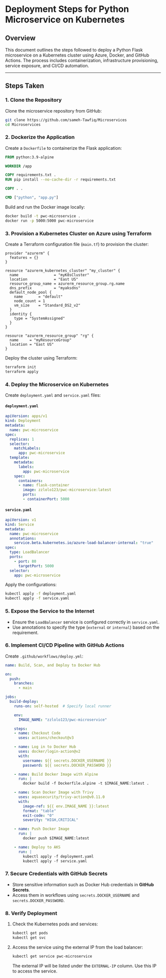 # Deployment Steps for Python Microservice on Kubernetes

## Overview
This document outlines the steps followed to deploy a Python Flask microservice on a Kubernetes cluster using Azure, Docker, and GitHub Actions. The process includes containerization, infrastructure provisioning, service exposure, and CI/CD automation.

---

## **Steps Taken**

### **1. Clone the Repository**
Clone the microservice repository from GitHub:
```bash
git clone https://github.com/sameh-Tawfiq/Microservices
cd Microservices
```

### **2. Dockerize the Application**
Create a `Dockerfile` to containerize the Flask application:

```Dockerfile
FROM python:3.9-alpine

WORKDIR /app

COPY requirements.txt .
RUN pip install --no-cache-dir -r requirements.txt

COPY . .

CMD ["python", "app.py"]
```

Build and run the Docker image locally:
```bash
docker build -t pwc-microservice .
docker run -p 5000:5000 pwc-microservice
```

### **3. Provision a Kubernetes Cluster on Azure using Terraform**
Create a Terraform configuration file (`main.tf`) to provision the cluster:

```hcl
provider "azurerm" {
  features = {}
}

resource "azurerm_kubernetes_cluster" "my_cluster" {
  name                = "myK8sCluster"
  location            = "East US"
  resource_group_name = azurerm_resource_group.rg.name
  dns_prefix          = "myaksdns"
  default_node_pool {
    name       = "default"
    node_count = 1
    vm_size    = "Standard_DS2_v2"
  }
  identity {
    type = "SystemAssigned"
  }
}

resource "azurerm_resource_group" "rg" {
  name     = "myResourceGroup"
  location = "East US"
}
```

Deploy the cluster using Terraform:
```bash
terraform init
terraform apply
```

### **4. Deploy the Microservice on Kubernetes**
Create `deployment.yaml` and `service.yaml` files:

#### `deployment.yaml`
```yaml
apiVersion: apps/v1
kind: Deployment
metadata:
  name: pwc-microservice
spec:
  replicas: 1
  selector:
    matchLabels:
      app: pwc-microservice
  template:
    metadata:
      labels:
        app: pwc-microservice
    spec:
      containers:
      - name: flask-container
        image: zzlolo123/pwc-microservice:latest
        ports:
        - containerPort: 5000
```

#### `service.yaml`
```yaml
apiVersion: v1
kind: Service
metadata:
  name: pwc-microservice
  annotations:
    service.beta.kubernetes.io/azure-load-balancer-internal: "true"
spec:
  type: LoadBalancer
  ports:
    - port: 80
      targetPort: 5000
  selector:
    app: pwc-microservice
```

Apply the configurations:
```bash
kubectl apply -f deployment.yaml
kubectl apply -f service.yaml
```

### **5. Expose the Service to the Internet**
- Ensure the `LoadBalancer` service is configured correctly in `service.yaml`.
- Use annotations to specify the type (`external` or `internal`) based on the requirement.

### **6. Implement CI/CD Pipeline with GitHub Actions**
Create `.github/workflows/deploy.yml`:

```yaml
name: Build, Scan, and Deploy to Docker Hub

on:
  push:
    branches:
      - main

jobs:
  build-deploy:
    runs-on: self-hosted  # Specify local runner

    env:
      IMAGE_NAME: "zzlolo123/pwc-microservice"

    steps:
    - name: Checkout Code
      uses: actions/checkout@v3

    - name: Log in to Docker Hub
      uses: docker/login-action@v2
      with:
        username: ${{ secrets.DOCKER_USERNAME }}
        password: ${{ secrets.DOCKER_PASSWORD }}

    - name: Build Docker Image with Alpine
      run: |
        docker build -f Dockerfile.alpine -t $IMAGE_NAME:latest .

    - name: Scan Docker Image with Trivy
      uses: aquasecurity/trivy-action@v0.11.0
      with:
        image-ref: ${{ env.IMAGE_NAME }}:latest
        format: "table"
        exit-code: "0"
        severity: "HIGH,CRITICAL"

    - name: Push Docker Image
      run: |
        docker push $IMAGE_NAME:latest

    - name: Deploy to AKS
      run: |
        kubectl apply -f deployment.yaml
        kubectl apply -f service.yaml
```

### **7. Secure Credentials with GitHub Secrets**
- Store sensitive information such as Docker Hub credentials in **GitHub Secrets**.
- Access them in workflows using `secrets.DOCKER_USERNAME` and `secrets.DOCKER_PASSWORD`.

### **8. Verify Deployment**
1. Check the Kubernetes pods and services:
   ```bash
   kubectl get pods
   kubectl get svc
   ```
2. Access the service using the external IP from the load balancer:
   ```bash
   kubectl get service pwc-microservice
   ```
   The external IP will be listed under the `EXTERNAL-IP` column. Use this IP to access the service.




